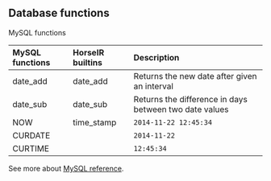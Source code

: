 ## Database functions

MySQL functions

| MySQL functions      | HorseIR builtins |  Description                                               |
| :--------------------| :----------------| :----------------------------------------------------------|
| date_add             | date_add         | Returns the new date after given an interval               |
| date_sub             | date_sub         | Returns the difference in days between two date values     |
| NOW                  | time_stamp       | `2014-11-22 12:45:34`                                      |
| CURDATE              |                  | `2014-11-22`                                               |
| CURTIME              |                  | `12:45:34`                                                 |

See more about [MySQL reference](https://www.w3schools.com/sql/func_date_sub.asp).
